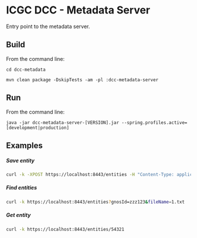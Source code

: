 ICGC DCC - Metadata Server
===

Entry point to the metadata server.

Build
---

From the command line:

`cd dcc-metadata`

`mvn clean package -DskipTests -am -pl :dcc-metadata-server`

Run
---

From the command line:

`java -jar dcc-metadata-server-[VERSION].jar --spring.profiles.active=[development|production]`

Examples
---

##### Save entity
```bash
curl -k -XPOST https://localhost:8443/entities -H "Content-Type: application/json" -d '{"gnosId":"zzz123","fileName":"1.txt"}'
```

##### Find entities
```bash
curl -k https://localhost:8443/entities?gnosId=zzz123&fileName=1.txt
```

##### Get entity
```bash
curl -k https://localhost:8443/entities/54321
```
